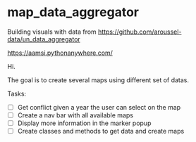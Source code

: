 # map_data_aggregator
Building visuals with data from https://github.com/aroussel-data/un_data_aggregator

https://aamsi.pythonanywhere.com/

Hi.


The goal is to create several maps using different set of datas. 

Tasks:
- [ ] Get conflict given a year the user can select on the map
- [ ] Create a nav bar with all available maps
- [ ] Display more information in the marker popup
- [ ] Create classes and methods to get data and create maps
